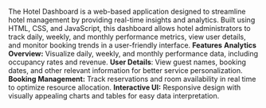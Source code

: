 The Hotel Dashboard is a web-based application designed to streamline hotel management by providing real-time insights and analytics. Built using HTML, CSS, and JavaScript, this dashboard allows hotel administrators to track daily, weekly, and monthly performance metrics, view user details, and monitor booking trends in a user-friendly interface.
**Features**
**Analytics Overview:**
Visualize daily, weekly, and monthly performance data, including occupancy rates and revenue.
**User Details**:
View guest names, booking dates, and other relevant information for better service personalization.
**Booking Management:**
Track reservations and room availability in real time to optimize resource allocation.
**Interactive UI:**
Responsive design with visually appealing charts and tables for easy data interpretation.
 
